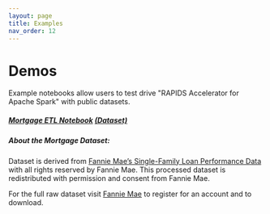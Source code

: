 ```yaml
---
layout: page
title: Examples
nav_order: 12
---
```

# Demos

Example notebooks allow users to test drive "RAPIDS Accelerator for Apache Spark" with public
datasets.

##### [Mortgage ETL Notebook](demo/gpu-mortgage_accelerated.ipynb)  [(Dataset)](https://docs.rapids.ai/datasets/mortgage-data)

##### About the Mortgage Dataset:
Dataset is derived from [Fannie Mae’s Single-Family Loan Performance
Data](http://www.fanniemae.com/portal/funding-the-market/data/loan-performance-data.html) with all
rights reserved by Fannie Mae. This processed dataset is redistributed with permission and consent
from Fannie Mae.

For the full raw dataset visit [Fannie
Mae](http://www.fanniemae.com/portal/funding-the-market/data/loan-performance-data.html) to register
for an account and to download.
